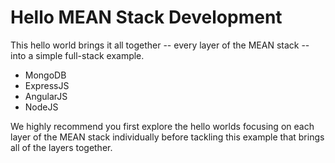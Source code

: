 # Hello MEAN Stack Development
This hello world brings it all together -- every layer of the MEAN
stack -- into a simple full-stack example.
-   MongoDB
-   ExpressJS
-   AngularJS
-   NodeJS

We highly recommend you first explore the hello worlds focusing on each layer
of the MEAN stack individually before tackling this example that brings
all of the layers together.
